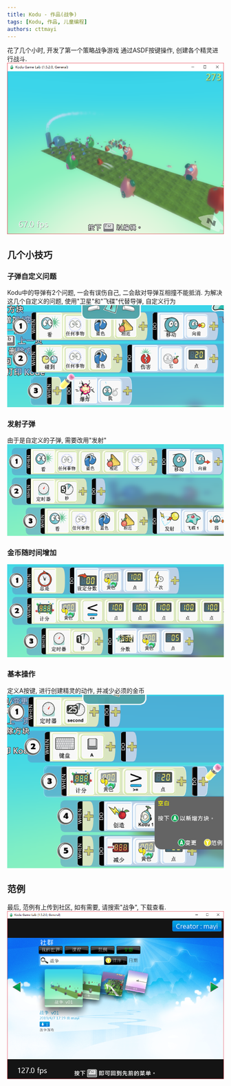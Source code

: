 ```yaml
---
title: Kodu - 作品(战争)
tags: [Kodu, 作品, 儿童编程]
authors: cttmayi
---
```


花了几个小时, 开发了第一个策略战争游戏
通过ASDF按键操作, 创建各个精灵进行战斗.
![image](./image-a8241567.png)

## 几个小技巧
### 子弹自定义问题
Kodu中的导弹有2个问题,  一会有误伤自己, 二会敌对导弹互相撞不能抵消.
为解决这几个自定义的问题, 使用"卫星"和"飞碟"代替导弹, 自定义行为
![image](./image-711899d9.png)
### 发射子弹
由于是自定义的子弹, 需要改用"发射"
![image](./image-1a066e9b.png)
### 金币随时间增加
![image](./image-942718f5.png)
### 基本操作
定义A按键, 进行创建精灵的动作, 并减少必须的金币
![image](./image-5f226ac0.png)

## 范例
最后, 范例有上传到社区, 如有需要, 请搜索"战争", 下载查看.
![image](./image-16120246.png)

